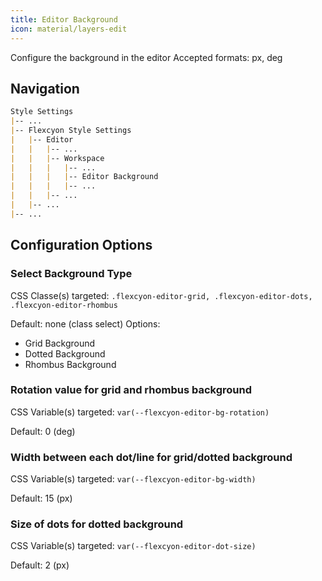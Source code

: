 ```yaml
---
title: Editor Background
icon: material/layers-edit
---
```


Configure the background in the editor
Accepted formats: px, deg

## Navigation
```md
Style Settings
|-- ...
|-- Flexcyon Style Settings
|   |-- Editor
|   |   |-- ...
|   |   |-- Workspace
|   |   |   |-- ...
|   |   |   |-- Editor Background
|   |   |   |-- ...
|   |   |-- ...
|   |-- ...
|-- ...
```

## Configuration Options

### Select Background Type
CSS Classe(s) targeted: `.flexcyon-editor-grid, .flexcyon-editor-dots, .flexcyon-editor-rhombus`

Default: none (class select)
Options:
- Grid Background
- Dotted Background
- Rhombus Background

### Rotation value for grid and rhombus background
CSS Variable(s) targeted: `var(--flexcyon-editor-bg-rotation)`

Default: 0 (deg)

### Width between each dot/line for grid/dotted background
CSS Variable(s) targeted: `var(--flexcyon-editor-bg-width)`

Default: 15 (px)

### Size of dots for dotted background
CSS Variable(s) targeted: `var(--flexcyon-editor-dot-size)`

Default: 2 (px)